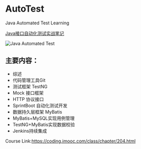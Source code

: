 # AutoTest
Java Automated Test Learning

[Java接口自动化测试实战笔记](https://alanhou.org/java-automated-testing/)

![Java Automated Test](http://p2.pstatp.com/large/pgc-image/7a2464aae82141079a59ce757f9485bd)

## 主要内容：

* 综述
* 代码管理工具Git
* 测试框架 TestNG
* Mock 接口框架
* HTTP 协议接口
* SprintBoot 自动化测试开发
* 数据持久层框架 MyBatis
* MyBatis+MySQL实现用例管理
* TestNG+MyBatis实现数据校验
* Jenkins持续集成

Course Link:https://coding.imooc.com/class/chapter/204.html

